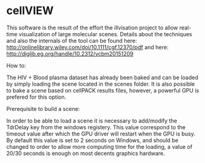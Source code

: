 # cellVIEW

This software is the result of the effort the illvisation project to allow real-time visualization of large molecular scenes.
Details about the techniques and also the internals of the tool can be found here:
http://onlinelibrary.wiley.com/doi/10.1111/cgf.12370/pdf
and here:
http://diglib.eg.org/handle/10.2312/vcbm20151209

How to:

The HIV + Blood plasma dataset has already been baked and can be loaded by simply loading the scene located in the scenes folder.
It is also possible to bake a scene based on cellPACK results files, however, a powerful GPU is prefered for this option.

Prerequisite to build a scene:

In order to be able to load a scene it is necessary to add/modify the TdrDelay key from the windows registery.
This value correspond to the timeout value after which the GPU driver will restart when the GPU is busy.
By default this value is set to 2 seconds on Windows, and should be changed to order to allow more computing time for the loading, a value of 20/30 seconds is enough on most decents graphics hardware.



